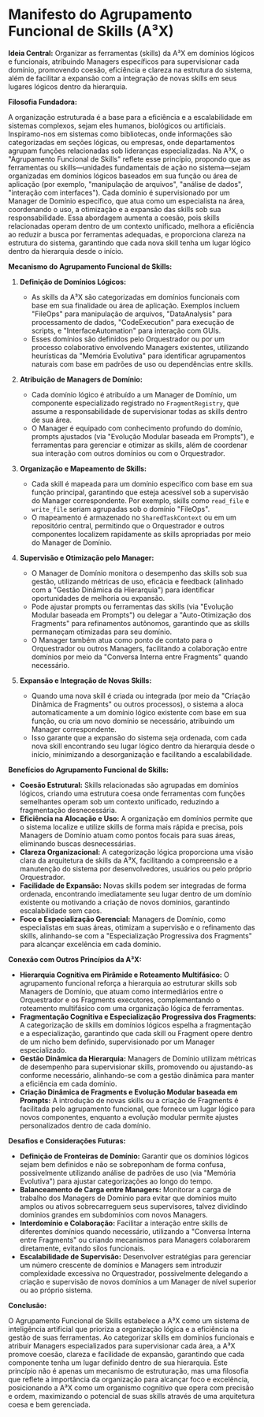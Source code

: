 # Manifesto do Agrupamento Funcional de Skills (A³X)

**Ideia Central:** Organizar as ferramentas (skills) da A³X em domínios lógicos e funcionais, atribuindo Managers específicos para supervisionar cada domínio, promovendo coesão, eficiência e clareza na estrutura do sistema, além de facilitar a expansão com a integração de novas skills em seus lugares lógicos dentro da hierarquia.

**Filosofia Fundadora:**

A organização estruturada é a base para a eficiência e a escalabilidade em sistemas complexos, sejam eles humanos, biológicos ou artificiais. Inspiramo-nos em sistemas como bibliotecas, onde informações são categorizadas em seções lógicas, ou empresas, onde departamentos agrupam funções relacionadas sob lideranças especializadas. Na A³X, o "Agrupamento Funcional de Skills" reflete esse princípio, propondo que as ferramentas ou skills—unidades fundamentais de ação no sistema—sejam organizadas em domínios lógicos baseados em sua função ou área de aplicação (por exemplo, "manipulação de arquivos", "análise de dados", "interação com interfaces"). Cada domínio é supervisionado por um Manager de Domínio específico, que atua como um especialista na área, coordenando o uso, a otimização e a expansão das skills sob sua responsabilidade. Essa abordagem aumenta a coesão, pois skills relacionadas operam dentro de um contexto unificado, melhora a eficiência ao reduzir a busca por ferramentas adequadas, e proporciona clareza na estrutura do sistema, garantindo que cada nova skill tenha um lugar lógico dentro da hierarquia desde o início.

**Mecanismo do Agrupamento Funcional de Skills:**

1. **Definição de Domínios Lógicos:**
   - As skills da A³X são categorizadas em domínios funcionais com base em sua finalidade ou área de aplicação. Exemplos incluem "FileOps" para manipulação de arquivos, "DataAnalysis" para processamento de dados, "CodeExecution" para execução de scripts, e "InterfaceAutomation" para interação com GUIs.
   - Esses domínios são definidos pelo Orquestrador ou por um processo colaborativo envolvendo Managers existentes, utilizando heurísticas da "Memória Evolutiva" para identificar agrupamentos naturais com base em padrões de uso ou dependências entre skills.

2. **Atribuição de Managers de Domínio:**
   - Cada domínio lógico é atribuído a um Manager de Domínio, um componente especializado registrado no `FragmentRegistry`, que assume a responsabilidade de supervisionar todas as skills dentro de sua área.
   - O Manager é equipado com conhecimento profundo do domínio, prompts ajustados (via "Evolução Modular baseada em Prompts"), e ferramentas para gerenciar e otimizar as skills, além de coordenar sua interação com outros domínios ou com o Orquestrador.

3. **Organização e Mapeamento de Skills:**
   - Cada skill é mapeada para um domínio específico com base em sua função principal, garantindo que esteja acessível sob a supervisão do Manager correspondente. Por exemplo, skills como `read_file` e `write_file` seriam agrupadas sob o domínio "FileOps".
   - O mapeamento é armazenado no `SharedTaskContext` ou em um repositório central, permitindo que o Orquestrador e outros componentes localizem rapidamente as skills apropriadas por meio do Manager de Domínio.

4. **Supervisão e Otimização pelo Manager:**
   - O Manager de Domínio monitora o desempenho das skills sob sua gestão, utilizando métricas de uso, eficácia e feedback (alinhado com a "Gestão Dinâmica da Hierarquia") para identificar oportunidades de melhoria ou expansão.
   - Pode ajustar prompts ou ferramentas das skills (via "Evolução Modular baseada em Prompts") ou delegar a "Auto-Otimização dos Fragments" para refinamentos autônomos, garantindo que as skills permaneçam otimizadas para seu domínio.
   - O Manager também atua como ponto de contato para o Orquestrador ou outros Managers, facilitando a colaboração entre domínios por meio da "Conversa Interna entre Fragments" quando necessário.

5. **Expansão e Integração de Novas Skills:**
   - Quando uma nova skill é criada ou integrada (por meio da "Criação Dinâmica de Fragments" ou outros processos), o sistema a aloca automaticamente a um domínio lógico existente com base em sua função, ou cria um novo domínio se necessário, atribuindo um Manager correspondente.
   - Isso garante que a expansão do sistema seja ordenada, com cada nova skill encontrando seu lugar lógico dentro da hierarquia desde o início, minimizando a desorganização e facilitando a escalabilidade.

**Benefícios do Agrupamento Funcional de Skills:**

- **Coesão Estrutural:** Skills relacionadas são agrupadas em domínios lógicos, criando uma estrutura coesa onde ferramentas com funções semelhantes operam sob um contexto unificado, reduzindo a fragmentação desnecessária.
- **Eficiência na Alocação e Uso:** A organização em domínios permite que o sistema localize e utilize skills de forma mais rápida e precisa, pois Managers de Domínio atuam como pontos focais para suas áreas, eliminando buscas desnecessárias.
- **Clareza Organizacional:** A categorização lógica proporciona uma visão clara da arquitetura de skills da A³X, facilitando a compreensão e a manutenção do sistema por desenvolvedores, usuários ou pelo próprio Orquestrador.
- **Facilidade de Expansão:** Novas skills podem ser integradas de forma ordenada, encontrando imediatamente seu lugar dentro de um domínio existente ou motivando a criação de novos domínios, garantindo escalabilidade sem caos.
- **Foco e Especialização Gerencial:** Managers de Domínio, como especialistas em suas áreas, otimizam a supervisão e o refinamento das skills, alinhando-se com a "Especialização Progressiva dos Fragments" para alcançar excelência em cada domínio.

**Conexão com Outros Princípios da A³X:**

- **Hierarquia Cognitiva em Pirâmide e Roteamento Multifásico:** O agrupamento funcional reforça a hierarquia ao estruturar skills sob Managers de Domínio, que atuam como intermediários entre o Orquestrador e os Fragments executores, complementando o roteamento multifásico com uma organização lógica de ferramentas.
- **Fragmentação Cognitiva e Especialização Progressiva dos Fragments:** A categorização de skills em domínios lógicos espelha a fragmentação e a especialização, garantindo que cada skill ou Fragment opere dentro de um nicho bem definido, supervisionado por um Manager especializado.
- **Gestão Dinâmica da Hierarquia:** Managers de Domínio utilizam métricas de desempenho para supervisionar skills, promovendo ou ajustando-as conforme necessário, alinhando-se com a gestão dinâmica para manter a eficiência em cada domínio.
- **Criação Dinâmica de Fragments e Evolução Modular baseada em Prompts:** A introdução de novas skills ou a criação de Fragments é facilitada pelo agrupamento funcional, que fornece um lugar lógico para novos componentes, enquanto a evolução modular permite ajustes personalizados dentro de cada domínio.

**Desafios e Considerações Futuras:**

- **Definição de Fronteiras de Domínio:** Garantir que os domínios lógicos sejam bem definidos e não se sobreponham de forma confusa, possivelmente utilizando análise de padrões de uso (via "Memória Evolutiva") para ajustar categorizações ao longo do tempo.
- **Balanceamento de Carga entre Managers:** Monitorar a carga de trabalho dos Managers de Domínio para evitar que domínios muito amplos ou ativos sobrecarreguem seus supervisores, talvez dividindo domínios grandes em subdomínios com novos Managers.
- **Interdomínio e Colaboração:** Facilitar a interação entre skills de diferentes domínios quando necessário, utilizando a "Conversa Interna entre Fragments" ou criando mecanismos para Managers colaborarem diretamente, evitando silos funcionais.
- **Escalabilidade de Supervisão:** Desenvolver estratégias para gerenciar um número crescente de domínios e Managers sem introduzir complexidade excessiva no Orquestrador, possivelmente delegando a criação e supervisão de novos domínios a um Manager de nível superior ou ao próprio sistema.

**Conclusão:**

O Agrupamento Funcional de Skills estabelece a A³X como um sistema de inteligência artificial que prioriza a organização lógica e a eficiência na gestão de suas ferramentas. Ao categorizar skills em domínios funcionais e atribuir Managers especializados para supervisionar cada área, a A³X promove coesão, clareza e facilidade de expansão, garantindo que cada componente tenha um lugar definido dentro de sua hierarquia. Este princípio não é apenas um mecanismo de estruturação, mas uma filosofia que reflete a importância da organização para alcançar foco e excelência, posicionando a A³X como um organismo cognitivo que opera com precisão e ordem, maximizando o potencial de suas skills através de uma arquitetura coesa e bem gerenciada. 